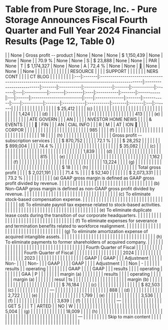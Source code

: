 # Table from Pure Storage, Inc. - Pure Storage Announces Fiscal Fourth Quarter and Full Year 2024 Financial Results (Page 12, Table 0)

|    | None   | Gross profit -- product                                                                            | None                     | None   | None       | $ 1,150,439   | None   | None       | None   |    | 70.9 %     | None   | None    | S   | $ 23,888   | None   | None       |    | PAR   | None                     | T   | $ 1,174,327   | None   | None       | A   | 72.4 %    | None   | None       |           | None   | None   |    | None   |
|    |        |                                                                                                    |                          |        |            |               |        |            |        |    | RESOURCE   |        |         |     | SUPPORT    |        |            |    |       |                          |     | NERS CONT     |        |            |     | CT BLOG   |        |            |            |        |        |    |        |
|:---|:-------|:---------------------------------------------------------------------------------------------------|:-------------------------|:-------|:-----------|:--------------|:-------|:-----------|:-------|:---|:-----------|:-------|:--------|:----|:-----------|:-------|:-----------|:---|:------|:-------------------------|:----|:--------------|:-------|:-----------|:----|:----------|:-------|:-----------|:-----------|:-------|:-------|:---|:-------|
|    |        |                                                                                                    |                          |        |            |               |        |            |        |    |            |        |         |     | $ 25,412   |        |            |    | (c)   |                          |     |               |        |            |     |           |        |            |            |        |        |    |        |
|    |        |                                                                                                    |                          |        |            |               |        |            |        |    |            |        |         |     | 1,424      |        |            |    | (d)   |                          |     |               |        |            |     |           |        |            |            |        |        |    |        |
| I  |        |                                                                                                    |                          |        |            |               |        |            |        |    |            |        |         |     | 413        |        |            |    | (e)   |                          |     |               |        |            |     |           |        |            | ATE GOVERN |        |        | AN |        |
|    |        | NVESTOR HOME NEWS                                                                                  |                          |        |            | & EVENTS      |        |            |        |   | FIN        |        |         | AN  | CIAL INFO  |        |            | R  | M     |                          | AT  | ION          |        |            |     | CORPOR    |        |            |            |        |        |    |        |
|    |        |                                                                                                    |                          |        |            |               |        |            |        |    |            |        |         |     | 985        |        |            |    | (f)   |                          |     |               |        |            |     |           |        |            |            |        |        |    |        |
|    |        |                                                                                                    |                          |        |            |               |        |            |        |    |            |        |         |     | 18         |        |            |    | (h)   |                          |     |               |        |            |     |           |        |            |            |        |        |    |        |
|    |        | Gross profit -- subscription services                                                              |                          |        |            | $ 870,752     |        |            |        |    | 72.1 %     |        |         |     | $ 28,252   |        |            |    |       |                          |     | $ 899,004     |        |            |     | 74.4 %    |        |            |            |        |        |    |        |
|    |        |                                                                                                    |                          |        |            |               |        |            |        |    |            |        |         |     | $ 35,082   |        |            |    | (c)   |                          |     |               |        |            |     |           |        |            |            |        |        |    |        |
|    |        |                                                                                                    |                          |        |            |               |        |            |        |    |            |        |         |     | 1,839      |        |            |    | (d)   |                          |     |               |        |            |     |           |        |            |            |        |        |    |        |
|    |        |                                                                                                    |                          |        |            |               |        |            |        |    |            |        |         |     | 815        |        |            |    | (e)   |                          |     |               |        |            |     |           |        |            |            |        |        |    |        |
|    |        |                                                                                                    |                          |        |            |               |        |            |        |    |            |        |         |     | 1,162      |        |            |    | (f)   |                          |     |               |        |            |     |           |        |            |            |        |        |    |        |
|    |        |                                                                                                    |                          |        |            |               |        |            |        |    |            |        |         |     | 13,224     |        |            |    | (g)   |                          |     |               |        |            |     |           |        |            |            |        |        |    |        |
|    |        |                                                                                                    |                          |        |            |               |        |            |        |    |            |        |         |     | $ 18       |        |            |    | (h)   |                          |     |               |        |            |     |           |        |            |            |        |        |    |        |
|    |        | Total gross profit                                                                                 |                          |        |            | $ 2,021,191   |        |            |        |    | 71.4 %     |        |         |     | $ 52,140   |        |            |    |       |                          |     | $ 2,073,331   |        |            |     | 73.2 %    |        |            |            |        |        |    |        |
|    |        | (a) GAAP gross margin is defined as GAAP gross profit divided by revenue.                          |                          |        |            |               |        |            |        |    |            |        |         |     |            |        |            |    |       |                          |     |               |        |            |     |           |        |            |            |        |        |    |        |
|    |        | (b) Non-GAAP gross margin is defined as non-GAAP gross profit divided by revenue.                  |                          |        |            |               |        |            |        |    |            |        |         |     |            |        |            |    |       |                          |     |               |        |            |     |           |        |            |            |        |        |    |        |
|    |        | (c) To eliminate stock-based compensation expense.                                                 |                          |        |            |               |        |            |        |    |            |        |         |     |            |        |            |    |       |                          |     |               |        |            |     |           |        |            |            |        |        |    |        |
|    |        | (d) To eliminate payroll tax expense related to stock-based activities.                            |                          |        |            |               |        |            |        |    |            |        |         |     |            |        |            |    |       |                          |     |               |        |            |     |           |        |            |            |        |        |    |        |
|    |        | (e) To eliminate duplicate lease costs during the transition of our corporate headquarters.        |                          |        |            |               |        |            |        |    |            |        |         |     |            |        |            |    |       |                          |     |               |        |            |     |           |        |            |            |        |        |    |        |
|    |        | (f) To eliminate expenses for severance and termination benefits related to workforce realignment. |                          |        |            |               |        |            |        |    |            |        |         |     |            |        |            |    |       |                          |     |               |        |            |     |           |        |            |            |        |        |    |        |
|    |        | (g) To eliminate amortization expense of acquired intangible assets.                               |                          |        |            |               |        |            |        |    |            |        |         |     |            |        |            |    |       |                          |     |               |        |            |     |           |        |            |            |        |        |    |        |
|    |        | (h) To eliminate payments to former shareholders of acquired company.                              |                          |        |            |               |        |            |        |    |            |        |         |     |            |        |            |    |       |                          |     |               |        |            |     |           |        |            |            |        |        |    |        |
|    |        |                                                                                                    | Fourth Quarter of Fiscal |        |            |               |        |            |        |    |            |        |         |     |            |        |            |    |       | Fourth Quarter of Fiscal |     |               |        |            |     |           |        |            |            |        |        |    |        |
|    |        |                                                                                                    | 2024                     |        |            |               |        |            |        |    |            |        |         |     |            |        |            |    |       | 2023                     |     |               |        |            |     |           |        |            |            |        |        |    |        |
|    |        |                                                                                                    | GAAP                     |        | GAAP       |               |        | Adjustment |        |    |            |        | Non-    |     |            |        | Non-       |    |       | GAAP                     |     |               |        | GAAP       |     |           |        | Adjustment |            |        | Non    | -  |        |
|    |        |                                                                                                    | results                  |        | operating  |               |        |            |        |    |            |        | GAAP    |     |            |        | GAAP       |    |       | results                  |     |               |        | operating  |     |           |        |            |            |        | GAA    | P  |        |
|    |        |                                                                                                    |                          |        | margin (a) |               |        |            |        |    |            |        | results |     |            |        | operating  |    |       |                          |     |               |        | margin (a) |     |           |        |            |            |        | resul  | ts |        |
|    |        |                                                                                                    |                          |        |            |               |        |            |        |    |            |        |         |     |            |        | margin (b) |    |       |                          |     |               |        |            |     |           |        |            |            |        |        |    |        |
|    |        |                                                                                                    |                          |        |            |               |        | $ 76,184   |        |    |            | (c)    |         |     |            |        |            |    |       |                          |     |               |        |            |     |           |        | $ 82,503   |            | (c)    |        |    |        |
|    |        |                                                                                                    |                          |        |            |               |        | —          |        |    |            |        |         |     |            |        |            |    |       |                          |     |               |        |            |     |           |        | 888        |            | (d)    |        |    |        |
|    |        |                                                                                                    |                          |        |            |               |        | 2,722      |        |    |            | (e)    |         |     |            |        |            |    |       |                          |     |               |        |            |     |           |        | 1,799      |            | (e)    |        |    |        |
|    |        |                                                                                                    |                          |        |            |               |        | 3,536      |        |    |            | (f)    |         |     |            |        |            |    |       |                          |     |               |        |            |     |           |        | 3,839      |            | (f)    |        |    |        |
|    |        |                                                                                                    |                          |        |            |               |        | —          |        |    |            |        |         |     |            |        |            |    |       |                          |     |               |        | GET S      |     |           | T      | ARTED      |            | NO     | W      |    |        |
|    |        |                                                                                                    |                          |        |            |               |        |            |        |    |            |        |         |     |            |        |            |    |       |                          |     |               |        |            |     |           |        | 5,004      |            | (g)    |        |    |        |
|    |        |                                                                                                    |                          |        |            |               |        | 18,009     |        |    |            | (h)    |         |     |            |        |            |    |       |                          |     |               |        |            |     |           |        |            |            |        |        |    |        |
|    |        |                                                                                                    |                          |        |            |               |        |            |        |    |            |        |         |     |            |        |            |    |       |                          |     |               |        |            |     |           |        | —          |            |        |        |    |        |
|    |        | Skip to main content                                                                               |                          |        |            |               |        |            |        |    |            |        |         |     |            |        |            |    |       |                          |     |               |        |            |     |           |        |            |            |        |        |    |        |